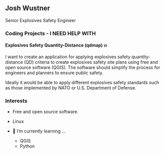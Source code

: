 ## Josh Wustner
Senior Explosives Safety Engineer
### Coding Projects - I NEED HELP WITH

#### Explosives Safety Quantity-Distance (qdmap) 💥

I want to create an application for applying explosives safety quantity-distance (QD) criteria to create explosives safety site plans using free and open source software (QGIS).  The software should simplify the process for engineers and planners to ensure public safety.

Ideally it would be able to apply different explosives safety standards such as those implemented by NATO or U.S. Department of Defense.

### Interests

- Free and open source software.
- Linux

- 🌱 I’m currently learning ...
    - QGIS
    - Python



<!--
**josh-spatial/josh-spatial** is a ✨ _special_ ✨ repository because its `README.md` (this file) appears on your GitHub profile.

Here are some ideas to get you started:

- 🔭 I’m currently working on ...
- 🌱 I’m currently learning ...
- 👯 I’m looking to collaborate on ...
- 🤔 I’m looking for help with ...
- 💬 Ask me about ...
- 📫 How to reach me: ...
- 😄 Pronouns: ...
- ⚡ Fun fact: ...
-->
